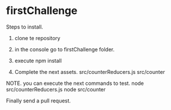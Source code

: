 # firstChallenge

Steps to install.

1. clone te repository
2. in the console go to firstChallenge folder.
3. execute
  npm install

4. Complete the next assets.
  src/counterReducers.js
  src/counter

NOTE.
you can execute the next commands to test.
node src/counterReducers.js
node src/counter

Finally send a pull request.





